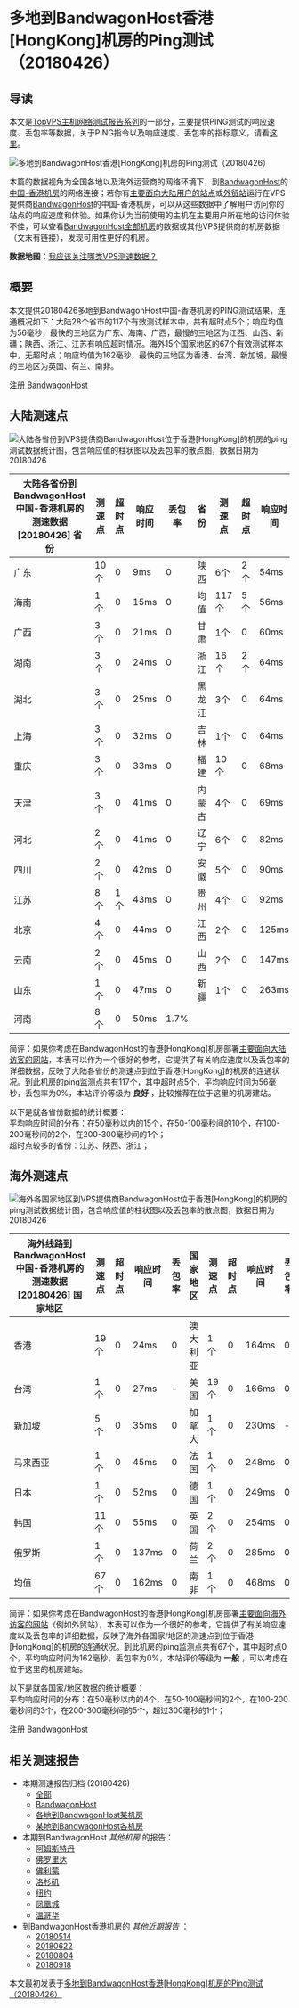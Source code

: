 #  多地到BandwagonHost香港[HongKong]机房的Ping测试（20180426） 

## 导读

本文是[TopVPS主机网络测试报告系列](https://vps123.top/pingtest)的一部分，主要提供PING测试的响应速度、丢包率等数据，关于PING指令以及响应速度、丢包率的指标意义，请看[这里](https://vps123.top/what-is-ping.html)。

![多地到BandwagonHost香港\[HongKong\]机房的Ping测试（20180426）](/images/thumbnails/to_bwg_HongKong.png)

本篇的数据视角为全国各地以及海外运营商的网络环境下，到[BandwagonHost](https://vps123.top/go/bwg)的[中国-香港机房](https://vps123.top/bandwagon-facilities.html#hongkong)的网络连接；若你有[主要面向大陆用户的站点](https://vps123.top/website-for-mainland-users.html)或[外贸站](https://vps123.top/website-for-internation-trade.html)运行在VPS提供商[BandwagonHost](https://vps123.top/go/bwg)的中国-香港机房，可以从这些数据中了解用户访问你的站点的响应速度和体验。如果你认为当前使用的主机在主要用户所在地的访问体验不佳，可以查看[BandwagonHost全部机房](/bandwagon/isp/china/20180426-bandwagon-isp-china.md)的数据或其他VPS提供商的机房数据（文末有链接），发现可用性更好的机房。

**数据地图：**[我应该关注哪类VPS测速数据？](https://vps123.top/find-pingtest-data-you-need.html)

## 概要

本文提供20180426多地到BandwagonHost中国-香港机房的PING测试结果，连通概况如下：大陆28个省市的117个有效测试样本中，共有超时点5个；响应均值为56毫秒，最快的三地区为广东、海南、广西，最慢的三地区为江西、山西、新疆；陕西、浙江、江苏有响应超时情况。海外15个国家地区的67个有效测试样本中，无超时点；响应均值为162毫秒，最快的三地区为香港、台湾、新加坡，最慢的三地区为英国、荷兰、南非。

[注册 BandwagonHost](https://vps123.top/go/bwg/_btn1)

## 大陆测速点

![大陆各省份到VPS提供商BandwagonHost位于香港\[HongKong\]的机房的ping测试数据统计图，包含响应值的柱状图以及丢包率的散点图，数据日期为20180426](/images/pingtests/bwg_20180426/plot_idc_bwg_china-hongkong_20180426_mainland.png)

大陆各省份到BandwagonHost中国-香港机房的测速数据 [20180426] 省份 | 测速点 | 超时点 | 响应时间 | 丢包率 | 省份 | 测速点 | 超时点 | 响应时间 | 丢包率  
---|---|---|---|---|---|---|---|---|---  
广东 | 10个 | 0 | 9ms | 0 | 陕西 | 6个 | 2个 | 54ms | 0  
海南 | 1个 | 0 | 15ms | 0 | 均值 | 117个 | 5个 | 56ms | 0.1%  
广西 | 3个 | 0 | 21ms | 0 | 甘肃 | 1个 | 0 | 60ms | 0  
湖南 | 3个 | 0 | 24ms | 0 | 浙江 | 16个 | 2个 | 64ms | 0  
湖北 | 3个 | 0 | 25ms | 0 | 黑龙江 | 3个 | 0 | 64ms | 0  
上海 | 3个 | 0 | 32ms | 0 | 吉林 | 1个 | 0 | 64ms | 0  
重庆 | 3个 | 0 | 33ms | 0 | 福建 | 10个 | 0 | 68ms | 0  
天津 | 3个 | 0 | 41ms | 0 | 内蒙古 | 4个 | 0 | 69ms | 0  
河北 | 2个 | 0 | 41ms | 0 | 辽宁 | 6个 | 0 | 82ms | 0  
四川 | 2个 | 0 | 42ms | 0 | 安徽 | 5个 | 0 | 90ms | 0  
江苏 | 8个 | 1个 | 43ms | 0 | 贵州 | 4个 | 0 | 92ms | 0.8%  
北京 | 4个 | 0 | 44ms | 0 | 江西 | 2个 | 0 | 125ms | 0  
云南 | 2个 | 0 | 45ms | 0 | 山西 | 2个 | 0 | 147ms | 0  
山东 | 1个 | 0 | 47ms | 0 | 新疆 | 1个 | 0 | 263ms | 0  
河南 | 8个 | 0 | 50ms | 1.7% |  |  |  |  |   
  
简评：如果你考虑在BandwagonHost的香港[HongKong]机房部署[主要面向大陆访客的网站](website-for-mainland-users.html)，本表可以作为一个很好的参考，它提供了有关响应速度以及丢包率的详细数据，反映了大陆各省份的测速点到位于香港[HongKong]的机房的连通状况。到此机房的ping监测点共有117个，其中超时点5个，平均响应时间为56毫秒，丢包率为0%，本站评价等级为 **良好** ，比较推荐在位于这里的机房建站。

以下是就各省份数据的统计概要：  
平均响应时间的分布：在50毫秒以内的15个，在50-100毫秒间的10个，在100-200毫秒间的2个，在200-300毫秒间的1个；  
超时点较多的省份：江苏、陕西、浙江；

## 海外测速点

![海外各国家地区到VPS提供商BandwagonHost位于香港\[HongKong\]的机房的ping测试数据统计图，包含响应值的柱状图以及丢包率的散点图，数据日期为20180426](/images/pingtests/bwg_20180426/plot_idc_bwg_china-hongkong_20180426_overseas.png)

海外线路到BandwagonHost中国-香港机房的测速数据 [20180426] 国家地区 | 测速点 | 超时点 | 响应时间 | 丢包率 | 国家地区 | 测速点 | 超时点 | 响应时间 | 丢包率  
---|---|---|---|---|---|---|---|---|---  
香港 | 19个 | 0 | 24ms | 0 | 澳大利亚 | 1个 | 0 | 164ms | 0  
台湾 | 1个 | 0 | 27ms | - | 美国 | 19个 | 0 | 166ms | 0  
新加坡 | 5个 | 0 | 35ms | 0 | 加拿大 | 1个 | 0 | 230ms | -  
马来西亚 | 1个 | 0 | 45ms | 0 | 法国 | 1个 | 0 | 248ms | 0  
日本 | 1个 | 0 | 52ms | 0 | 德国 | 1个 | 0 | 249ms | 0  
韩国 | 11个 | 0 | 55ms | 0 | 英国 | 2个 | 0 | 254ms | 0  
俄罗斯 | 1个 | 0 | 137ms | 0 | 荷兰 | 2个 | 0 | 285ms | 0  
均值 | 67个 | 0 | 162ms | 0 | 南非 | 1个 | 0 | 468ms | 0  
  
简评：如果你考虑在BandwagonHost的香港[HongKong]机房部署[主要面向海外访客的网站](https://vps123.top/website-for-internation-trade.html)（例如外贸站），本表可以作为一个很好的参考，它提供了有关响应速度以及丢包率的详细数据，反映了海外各国家/地区的测速点到位于香港[HongKong]的机房的连通状况。到此机房的ping监测点共有67个，其中超时点0个，平均响应时间为162毫秒，丢包率为0%，本站评价等级为 **一般** ，可以考虑在位于这里的机房建站。

以下是就各国家/地区数据的统计概要：  
平均响应时间的分布：在50毫秒以内的4个，在50-100毫秒间的2个，在100-200毫秒间的3个，在200-300毫秒间的5个，超过300毫秒的1个；

[注册 BandwagonHost](https://vps123.top/go/bwg/_btn2)

## 相关测速报告

  * 本期测速报告归档 (20180426) 
    * [全部](https://vps123.top/pingtests/20180426 "本期各VPS提供商全部测速报告")
    * [BandwagonHost](https://vps123.top/pingtests/idc-bandwagon/20180426 "本期BandwagonHost的全部测速报告")
    * [各地到BandwagonHost某机房](https://vps123.top/pingtests/idc-bandwagon/isp-global/20180426 "以BandwagonHost某机房为关注对象的视角，横向比较大陆各省份、海外各国家地区")
    * [某地到BandwagonHost各机房](https://vps123.top/pingtests/idc-bandwagon/facility-all/20180426 "以大陆某省份为关注对象的视角，横向比较BandwagonHost各机房")
  * 本期到BandwagonHost _其他机房_ 的报告： 
    * [阿姆斯特丹](/bandwagon/idc/amsterdam/20180426-bandwagon-idc-amsterdam.md "多地到BandwagonHost阿姆斯特丹机房的Ping测试 20180426")
    * [佛罗里达](/bandwagon/idc/florida/20180426-bandwagon-idc-florida.md "多地到BandwagonHost佛罗里达机房的Ping测试 20180426")
    * [佛利蒙](/bandwagon/idc/fremont/20180426-bandwagon-idc-fremont.md "多地到BandwagonHost佛利蒙机房的Ping测试 20180426")
    * [洛杉矶](/bandwagon/idc/losangeles/20180426-bandwagon-idc-losangeles.md "多地到BandwagonHost洛杉矶机房的Ping测试 20180426")
    * [纽约](/bandwagon/idc/newyork/20180426-bandwagon-idc-newyork.md "多地到BandwagonHost纽约机房的Ping测试 20180426")
    * [凤凰城](/bandwagon/idc/phoenix/20180426-bandwagon-idc-phoenix.md "多地到BandwagonHost凤凰城机房的Ping测试 20180426")
    * [温哥华](/bandwagon/idc/vancouver/20180426-bandwagon-idc-vancouver.md "多地到BandwagonHost温哥华机房的Ping测试 20180426")
  * 到BandwagonHost香港机房的 _其他近期报告_ ： 
    * [20180514](/bandwagon/idc/hongkong/20180514-bandwagon-idc-hongkong.md "多地到BandwagonHost香港机房的Ping测试 20180514")
    * [20180622](/bandwagon/idc/hongkong/20180622-bandwagon-idc-hongkong.md "多地到BandwagonHost香港机房的Ping测试 20180622")
    * [20180804](/bandwagon/idc/hongkong/20180804-bandwagon-idc-hongkong.md "多地到BandwagonHost香港机房的Ping测试 20180804")
    * [20180918](/bandwagon/idc/hongkong/20180918-bandwagon-idc-hongkong.md "多地到BandwagonHost香港机房的Ping测试 20180918")



本文最初发表于[多地到BandwagonHost香港[HongKong]机房的Ping测试（20180426）](https://vps123.top/pingtest/20180426-bandwagon-idc-hongkong.html)
